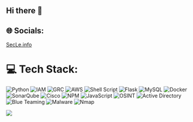 ## Hi there 👋

## 🌐 Socials:
[SecLe.info](https://secle.info)
# 💻 Tech Stack:
![Python](https://img.shields.io/badge/python-3670A0?style=plastic&logo=python&logoColor=ffdd54) ![IAM](https://img.shields.io/badge/IAM-blue) ![GRC](https://img.shields.io/badge/GRC-blue) ![AWS](https://img.shields.io/badge/AWS-%23FF9900.svg?style=plastic&logo=amazon-aws&logoColor=white) ![Shell Script](https://img.shields.io/badge/shell_script-%23121011.svg?style=plastic&logo=gnu-bash&logoColor=white) ![Flask](https://img.shields.io/badge/flask-%23000.svg?style=plastic&logo=flask&logoColor=white) ![MySQL](https://img.shields.io/badge/mysql-%2300000f.svg?style=plastic&logo=mysql&logoColor=white) ![Docker](https://img.shields.io/badge/docker-%230db7ed.svg?style=plastic&logo=docker&logoColor=white) ![SonarQube](https://img.shields.io/badge/SonarQube-violet) ![Cisco](https://img.shields.io/badge/cisco-%23049fd9.svg?style=plastic&logo=cisco&logoColor=black) ![NPM](https://img.shields.io/badge/NPM-%23CB3837.svg?style=plastic&logo=npm&logoColor=white) ![JavaScript](https://img.shields.io/badge/javascript-%23323330.svg?style=plastic&logo=javascript&logoColor=%23F7DF1E) ![OSINT](https://img.shields.io/badge/OSINT-%23FF4500?style=flat) ![Active Directory](https://img.shields.io/badge/Active%20Directory-%23007396?style=flat&logo=active-directory&logoColor=white) ![Blue Teaming](https://img.shields.io/badge/Blue%20Teaming-%230000FF?style=flat) ![Malware](https://img.shields.io/badge/Malware-%23FF0000?style=flat) ![Nmap](https://img.shields.io/badge/Nmap-%23000000?style=flat&logo=nmap&logoColor=white)

[![](https://visitcount.itsvg.in/api?id=xFranle&label=Profile%20Views&color=0&icon=5&pretty=false)](https://visitcount.itsvg.in)
